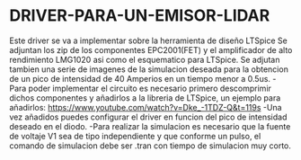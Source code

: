 # DRIVER-PARA-UN-EMISOR-LIDAR
Este driver se va a implementar sobre la herramienta de diseño LTSpice
Se adjuntan los zip de los componentes EPC2001(FET) y el amplificador de alto rendimiento LMG1020 asi como el esquematico para LTSpice.
Se adjutan tambien una serie de imagenes de la simulacion deseada para la obtencion de un pico de intensidad de 40 Amperios en un tiempo menor a 0.5us.
-Para poder implementar el circuito es necesario primero descomprimir dichos componentes y añadirlos a la libreria de LTSpice, un ejemplo para añadirlos: https://www.youtube.com/watch?v=Dke_-1TDZ-Q&t=119s
-Una vez añadidos puedes configurar el driver en funcion del pico de intensidad deseado en el diodo.
-Para realizar la simulacion es necesario que la fuente de voltaje V1 sea de tipo independiente y que conforme un pulso, el comando de simulacion debe ser .tran con tiempo de simulacion muy corto.
